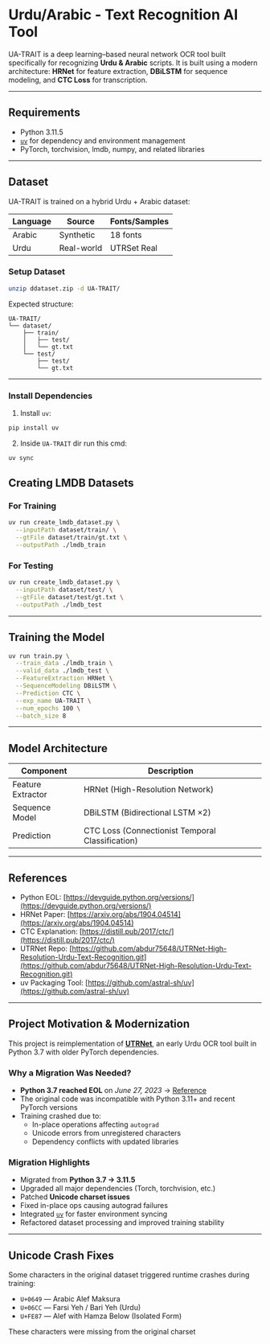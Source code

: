 # Urdu/Arabic - Text Recognition AI Tool

UA-TRAIT is a deep learning–based neural network OCR tool built specifically for recognizing **Urdu & Arabic** scripts. 
It is built using a modern architecture: **HRNet** for feature extraction, **DBiLSTM** for sequence modeling, and **CTC Loss** for transcription.

---

## Requirements

- Python 3.11.5
- [`uv`](https://github.com/astral-sh/uv) for dependency and environment management
- PyTorch, torchvision, lmdb, numpy, and related libraries

---

## Dataset

UA-TRAIT is trained on a hybrid Urdu + Arabic dataset:

| Language | Source     | Fonts/Samples |
|----------|------------|---------------|
| Arabic   | Synthetic  | 18 fonts      |
| Urdu     | Real-world | UTRSet Real   |

### Setup Dataset

```bash
unzip ddataset.zip -d UA-TRAIT/
````

Expected structure:

```
UA-TRAIT/
└── dataset/
    ├── train/
    │   ├── test/
    │   └── gt.txt
    └── test/
        ├── test/
        └── gt.txt
```

---
### Install Dependencies

1.  Install `uv`:
```bash
pip install uv
```
2. Inside `UA-TRAIT` dir run this cmd:

```bash
uv sync
```
## Creating LMDB Datasets

### For Training

```bash
uv run create_lmdb_dataset.py \
  --inputPath dataset/train/ \
  --gtFile dataset/train/gt.txt \
  --outputPath ./lmdb_train
```

### For Testing

```bash
uv run create_lmdb_dataset.py \
  --inputPath dataset/test/ \
  --gtFile dataset/test/gt.txt \
  --outputPath ./lmdb_test
```

---

## Training the Model

```bash
uv run train.py \
  --train_data ./lmdb_train \
  --valid_data ./lmdb_test \
  --FeatureExtraction HRNet \
  --SequenceModeling DBiLSTM \
  --Prediction CTC \
  --exp_name UA-TRAIT \
  --num_epochs 100 \
  --batch_size 8
```

---

## Model Architecture

| Component         | Description                                      |
| ----------------- | ------------------------------------------------ |
| Feature Extractor | HRNet (High-Resolution Network)                  |
| Sequence Model    | DBiLSTM (Bidirectional LSTM ×2)                  |
| Prediction        | CTC Loss (Connectionist Temporal Classification) |

---


## References

* Python EOL: [https://devguide.python.org/versions/](https://devguide.python.org/versions/)
* HRNet Paper: [https://arxiv.org/abs/1904.04514](https://arxiv.org/abs/1904.04514)
* CTC Explanation: [https://distill.pub/2017/ctc/](https://distill.pub/2017/ctc/)
* UTRNet Repo: [https://github.com/abdur75648/UTRNet-High-Resolution-Urdu-Text-Recognition.git](https://github.com/abdur75648/UTRNet-High-Resolution-Urdu-Text-Recognition.git)
* uv Packaging Tool: [https://github.com/astral-sh/uv](https://github.com/astral-sh/uv)

---

## Project Motivation & Modernization

This project is reimplementation of [**UTRNet**](https://github.com/abdur75648/UTRNet-High-Resolution-Urdu-Text-Recognition.git), an early Urdu OCR tool built in Python 3.7 with older PyTorch dependencies.

### Why a Migration Was Needed?

- **Python 3.7 reached EOL** on *June 27, 2023* → [Reference](https://devguide.python.org/versions/)
- The original code was incompatible with Python 3.11+ and recent PyTorch versions
- Training crashed due to:
  - In-place operations affecting `autograd`
  - Unicode errors from unregistered characters
  - Dependency conflicts with updated libraries

### Migration Highlights

- Migrated from **Python 3.7 → 3.11.5**
- Upgraded all major dependencies (Torch, torchvision, etc.)
- Patched **Unicode charset issues**
- Fixed in-place ops causing autograd failures
- Integrated [`uv`](https://github.com/astral-sh/uv) for faster environment syncing
- Refactored dataset processing and improved training stability

---

## Unicode Crash Fixes

Some characters in the original dataset triggered runtime crashes during training:

- `U+0649` — Arabic Alef Maksura
- `U+06CC` — Farsi Yeh / Bari Yeh (Urdu)
- `U+FE87` — Alef with Hamza Below (Isolated Form)

These characters were missing from the original charset
